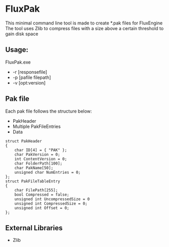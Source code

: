 # FluxPak

This minimal command line tool is made to create *.pak files for FluxEngine
The tool uses Zlib to compress files with a size above a certain threshold to gain disk space

## Usage:
FluxPak.exe
* -r [responsefile]
* -p [pafile filepath]
* -v [opt:version]

## Pak file

Each pak file follows the structure below:
* PakHeader
* Multiple PakFileEntries
* Data

~~~~
struct PakHeader
{
	char ID[4] = { "PAK" };
	char PakVersion = 0;
	int ContentVersion = 0;
	char FolderPath[100];
	char PakName[50];
	unsigned char NumEntries = 0;
};
struct PakFileTableEntry
{
	char FilePath[255];
	bool Compressed = false;
	unsigned int UncompressedSize = 0
	unsigned int CompressedSize = 0;
	unsigned int Offset = 0;
};
~~~~

## External Libraries
* Zlib 

